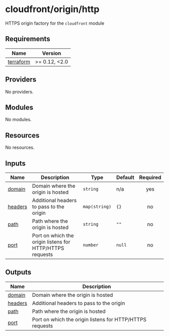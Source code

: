# cloudfront/origin/http

HTTPS origin factory for the `cloudfront` module

<!-- BEGIN_TF_DOCS -->
## Requirements

| Name | Version |
|------|---------|
| <a name="requirement_terraform"></a> [terraform](#requirement\_terraform) | >= 0.12, <2.0 |

## Providers

No providers.

## Modules

No modules.

## Resources

No resources.

## Inputs

| Name | Description | Type | Default | Required |
|------|-------------|------|---------|:--------:|
| <a name="input_domain"></a> [domain](#input\_domain) | Domain where the origin is hosted | `string` | n/a | yes |
| <a name="input_headers"></a> [headers](#input\_headers) | Additional headers to pass to the origin | `map(string)` | `{}` | no |
| <a name="input_path"></a> [path](#input\_path) | Path where the origin is hosted | `string` | `""` | no |
| <a name="input_port"></a> [port](#input\_port) | Port on which the origin listens for HTTP/HTTPS requests | `number` | `null` | no |

## Outputs

| Name | Description |
|------|-------------|
| <a name="output_domain"></a> [domain](#output\_domain) | Domain where the origin is hosted |
| <a name="output_headers"></a> [headers](#output\_headers) | Additional headers to pass to the origin |
| <a name="output_path"></a> [path](#output\_path) | Path where the origin is hosted |
| <a name="output_port"></a> [port](#output\_port) | Port on which the origin listens for HTTP/HTTPS requests |
<!-- END_TF_DOCS -->

